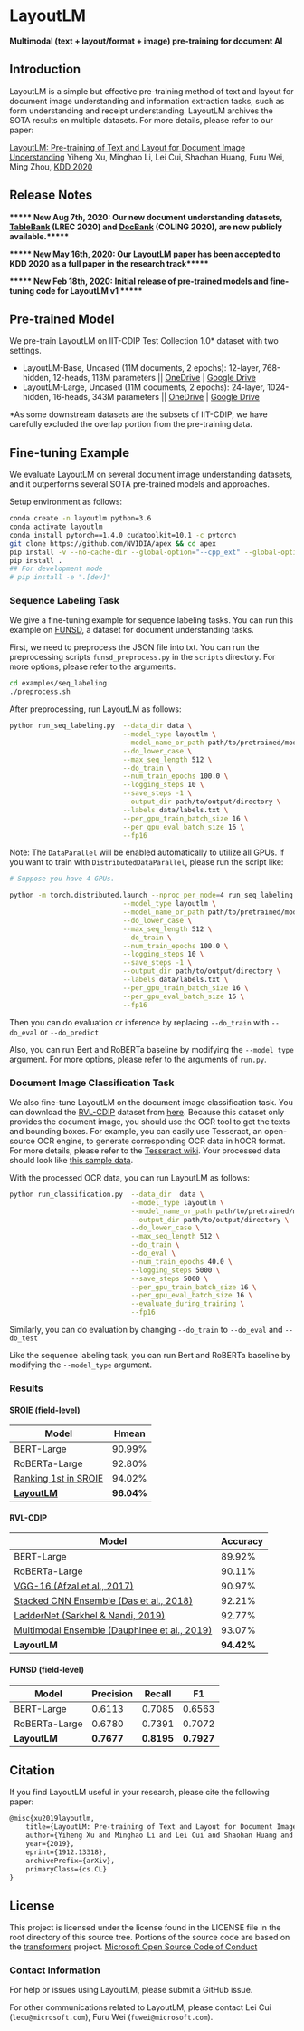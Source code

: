 # LayoutLM
**Multimodal (text + layout/format + image) pre-training for document AI**

## Introduction

LayoutLM is a simple but effective pre-training method of text and layout for document image understanding and information extraction tasks, such as form understanding and receipt understanding. LayoutLM archives the SOTA results on multiple datasets. For more details, please refer to our paper: 

[LayoutLM: Pre-training of Text and Layout for Document Image Understanding](https://arxiv.org/abs/1912.13318)
Yiheng Xu, Minghao Li, Lei Cui, Shaohan Huang, Furu Wei, Ming Zhou, [KDD 2020](https://www.kdd.org/kdd2020/accepted-papers)

## Release Notes
**\*\*\*\*\* New Aug 7th, 2020: Our new document understanding datasets, [TableBank](https://doc-analysis.github.io/tablebank-page/) (LREC 2020) and [DocBank](https://doc-analysis.github.io/docbank-page/) (COLING 2020), are now publicly available.\*\*\*\*\***

**\*\*\*\*\* New May 16th, 2020: Our LayoutLM paper has been accepted to KDD 2020 as a full paper in the research track\*\*\*\*\***

**\*\*\*\*\* New Feb 18th, 2020: Initial release of pre-trained models and fine-tuning code for LayoutLM v1 \*\*\*\*\***

## Pre-trained Model

We pre-train LayoutLM on IIT-CDIP Test Collection 1.0\* dataset with two settings. 

* LayoutLM-Base, Uncased (11M documents, 2 epochs): 12-layer, 768-hidden, 12-heads, 113M parameters || [OneDrive](https://1drv.ms/u/s!ApPZx_TWwibInS3JD3sZlPpQVZ2b?e=bbTfmM) | [Google Drive](https://drive.google.com/open?id=1Htp3vq8y2VRoTAwpHbwKM0lzZ2ByB8xM)
* LayoutLM-Large, Uncased (11M documents, 2 epochs): 24-layer, 1024-hidden, 16-heads, 343M parameters || [OneDrive](https://1drv.ms/u/s!ApPZx_TWwibInSy2nj7YabBsTWNa?e=p4LQo1) | [Google Drive](https://drive.google.com/open?id=1tatUuWVuNUxsP02smZCbB5NspyGo7g2g)

\*As some downstream datasets are the subsets of IIT-CDIP, we have carefully excluded the overlap portion from the pre-training data.

## Fine-tuning Example

We evaluate LayoutLM on several document image understanding datasets, and it outperforms several SOTA pre-trained models and approaches.

Setup environment as follows:

~~~bash
conda create -n layoutlm python=3.6
conda activate layoutlm
conda install pytorch==1.4.0 cudatoolkit=10.1 -c pytorch
git clone https://github.com/NVIDIA/apex && cd apex
pip install -v --no-cache-dir --global-option="--cpp_ext" --global-option="--cuda_ext" ./
pip install .
## For development mode
# pip install -e ".[dev]"
~~~

### Sequence Labeling Task


We give a fine-tuning example for sequence labeling tasks. You can run this example on [FUNSD](https://guillaumejaume.github.io/FUNSD/), a dataset for document understanding tasks.

First, we need to preprocess the JSON file into txt. You can run the preprocessing scripts `funsd_preprocess.py` in the `scripts` directory. For more options, please refer to the arguments.

~~~bash
cd examples/seq_labeling
./preprocess.sh
~~~

After preprocessing, run LayoutLM as follows:

~~~bash
python run_seq_labeling.py  --data_dir data \
                            --model_type layoutlm \
                            --model_name_or_path path/to/pretrained/model/directory \
                            --do_lower_case \
                            --max_seq_length 512 \
                            --do_train \
                            --num_train_epochs 100.0 \
                            --logging_steps 10 \
                            --save_steps -1 \
                            --output_dir path/to/output/directory \
                            --labels data/labels.txt \
                            --per_gpu_train_batch_size 16 \
                            --per_gpu_eval_batch_size 16 \
                            --fp16
~~~

Note: The `DataParallel` will be enabled automatically to utilize all GPUs. If you want to train with `DistributedDataParallel`, please run the script like:

~~~bash
# Suppose you have 4 GPUs. 

python -m torch.distributed.launch --nproc_per_node=4 run_seq_labeling.py  --data_dir data \
                            --model_type layoutlm \
                            --model_name_or_path path/to/pretrained/model/directory \
                            --do_lower_case \
                            --max_seq_length 512 \
                            --do_train \
                            --num_train_epochs 100.0 \
                            --logging_steps 10 \
                            --save_steps -1 \
                            --output_dir path/to/output/directory \
                            --labels data/labels.txt \
                            --per_gpu_train_batch_size 16 \
                            --per_gpu_eval_batch_size 16 \
                            --fp16
~~~



Then you can do evaluation or inference by replacing `--do_train` with `--do_eval` or `--do_predict`

Also, you can run Bert and RoBERTa baseline by modifying the `--model_type` argument. For more options, please refer to the arguments of `run.py`.

### Document Image Classification Task

We also fine-tune LayoutLM on the document image classification task. You can download the [RVL-CDIP](https://www.cs.cmu.edu/~aharley/rvl-cdip/) dataset from [here](https://www.cs.cmu.edu/~aharley/rvl-cdip/). Because this dataset only provides the document image, you should use the OCR tool to get the texts and bounding boxes. For example, you can easily use Tesseract, an open-source OCR engine, to generate corresponding OCR data in hOCR format. For more details, please refer to the [Tesseract wiki](https://github.com/tesseract-ocr/tesseract/wiki). Your processed data should look like [this sample data](https://1drv.ms/u/s!ApPZx_TWwibInTlBa5q3tQ7QUdH_?e=UZLVFw). 

With the processed OCR data, you can run LayoutLM as follows:

~~~bash
python run_classification.py  --data_dir  data \
                              --model_type layoutlm \
                              --model_name_or_path path/to/pretrained/model/directory \
                              --output_dir path/to/output/directory \
                              --do_lower_case \
                              --max_seq_length 512 \
                              --do_train \
                              --do_eval \
                              --num_train_epochs 40.0 \
                              --logging_steps 5000 \
                              --save_steps 5000 \
                              --per_gpu_train_batch_size 16 \
                              --per_gpu_eval_batch_size 16 \
                              --evaluate_during_training \
                              --fp16 
~~~

Similarly, you can do evaluation by changing `--do_train` to `--do_eval` and `--do_test`

Like the sequence labeling task, you can run Bert and RoBERTa baseline by modifying the `--model_type` argument.

### Results

#### SROIE (field-level)


| Model                                                        | Hmean      |
| ------------------------------------------------------------ | ---------- |
| BERT-Large                                                   | 90.99%     |
| RoBERTa-Large                                                | 92.80%     |
| [Ranking 1st in SROIE](https://rrc.cvc.uab.es/?ch=13&com=evaluation&task=3) | 94.02%     |
| [**LayoutLM**](https://rrc.cvc.uab.es/?ch=13&com=evaluation&view=method_info&task=3&m=71448) | **96.04%** |

#### RVL-CDIP

| Model                                                        | Accuracy   |
| ------------------------------------------------------------ | ---------- |
| BERT-Large                                                   | 89.92%     |
| RoBERTa-Large                                                | 90.11%     |
| [VGG-16 (Afzal et al., 2017)](https://arxiv.org/abs/1704.03557) | 90.97%     |
| [Stacked CNN Ensemble (Das et al., 2018)](https://arxiv.org/abs/1801.09321) | 92.21%     |
| [LadderNet (Sarkhel & Nandi, 2019)](https://www.ijcai.org/Proceedings/2019/0466.pdf) | 92.77%     |
| [Multimodal Ensemble (Dauphinee et al., 2019)](https://arxiv.org/abs/1912.04376) | 93.07%     |
| **LayoutLM**                                                 | **94.42%** |

#### FUNSD (field-level)

| Model         | Precision  | Recall     | F1         |
| ------------- | ---------- | ---------- | ---------- |
| BERT-Large    | 0.6113     | 0.7085     | 0.6563     |
| RoBERTa-Large | 0.6780     | 0.7391     | 0.7072     |
| **LayoutLM**  | **0.7677** | **0.8195** | **0.7927** |

## Citation

If you find LayoutLM useful in your research, please cite the following paper:

``` latex
@misc{xu2019layoutlm,
    title={LayoutLM: Pre-training of Text and Layout for Document Image Understanding},
    author={Yiheng Xu and Minghao Li and Lei Cui and Shaohan Huang and Furu Wei and Ming Zhou},
    year={2019},
    eprint={1912.13318},
    archivePrefix={arXiv},
    primaryClass={cs.CL}
}
```

## License

This project is licensed under the license found in the LICENSE file in the root directory of this source tree.
Portions of the source code are based on the [transformers](https://github.com/huggingface/transformers) project.
[Microsoft Open Source Code of Conduct](https://opensource.microsoft.com/codeofconduct)

### Contact Information

For help or issues using LayoutLM, please submit a GitHub issue.

For other communications related to LayoutLM, please contact Lei Cui (`lecu@microsoft.com`), Furu Wei (`fuwei@microsoft.com`).

